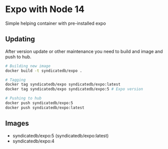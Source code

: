 # Expo with Node 14

Simple helping container with pre-installed expo

## Updating
 After version update or other maintenance you need to build and image and push to hub.

```sh
# Building new image
docker build -t syndicatedb/expo . 

# Tagging
docker tag syndicatedb/expo syndicatedb/expo:latest
docker tag syndicatedb/expo syndicatedb/expo:5 # Expo version

# Pushing to hub
docker push syndicatedb/expo:5
docker push syndicatedb/expo:latest
```

## Images
* syndicatedb/expo:5 (syndicatedb/expo:latest)
* syndicatedb/expo:4